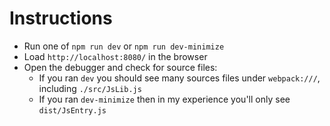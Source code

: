# Instructions

- Run one of `npm run dev` or `npm run dev-minimize`
- Load `http://localhost:8080/` in the browser
- Open the debugger and check for source files:
  - If you ran `dev` you should see many sources files under `webpack:///`,
    including `./src/JsLib.js`
  - If you ran `dev-minimize` then in my experience you'll only see
    `dist/JsEntry.js`
